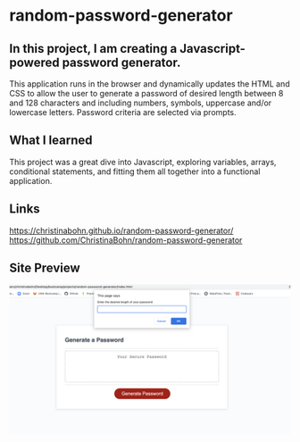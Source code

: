 # random-password-generator
## In this project, I am creating a Javascript-powered password generator.
This application runs in the browser and dynamically updates the HTML and CSS to allow the user to generate a password of desired length between 8 and 128 characters and including numbers, symbols, uppercase and/or lowercase letters. Password criteria are selected via prompts.

## What I learned
This project was a great dive into Javascript, exploring variables, arrays, conditional statements, and fitting them all together into a functional application.

## Links
https://christinabohn.github.io/random-password-generator/
https://github.com/ChristinaBohn/random-password-generator

## Site Preview

![This is a preview of the password generator site.](assets/images/password-generator-preview.png)

